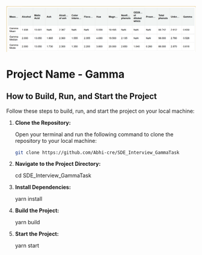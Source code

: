 ![Table2](Screenshot_Gamma.png)

# Project Name - Gamma

## How to Build, Run, and Start the Project

Follow these steps to build, run, and start the project on your local machine:

1. **Clone the Repository:**

   Open your terminal and run the following command to clone the repository to your local machine:

   ```bash
   git clone https://github.com/Abhi-cre/SDE_Interview_GammaTask

2. **Navigate to the Project Directory:**

    cd SDE_Interview_GammaTask

3. **Install Dependencies:**
   
   yarn install

4. **Build the Project:**

   yarn build

5. **Start the Project:**
  
   yarn start

